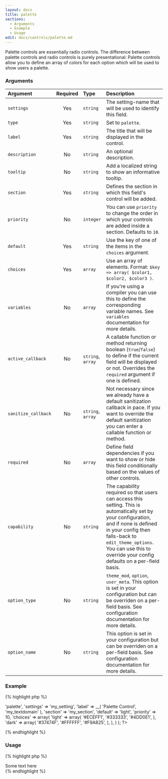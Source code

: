 ```yaml
---
layout: docs
title: palette
sections:
  - Arguments
  - Example
  - Usage
edit: docs/controls/palette.md
---
```


Palette controls are essentially radio controls. The difference between palette controls and radio controls is purely presentational: Palette controls allow you to define an array of colors for each option which will be used to show users a palette.

### Arguments

Argument            | Required | Type              | Description
:------------------ | :------: | :---------------- | :----------
`settings`          | Yes      | `string`          | The setting-name that will be used to identify this field.
`type`              | Yes      | `string`          | Set to `palette`.
`label`             | Yes      | `string`          | The title that will be displayed in the control.
`description`       | No       | `string`          | An optional description.
`tooltip`           | No       | `string`          | Add a localized string to show an informative tooltip.
`section`           | Yes      | `string`          | Defines the section in which this field's control will be added.
`priority`          | No       | `integer`         | You can use `priority` to change the order in which your controls are added inside a section. Defaults to `10`.
`default`           | Yes      | `string`          | Use the key of one of the items in the `choices` argument.
`choices`           | Yes      | `array`           | Use an array of elements. Format: `$key => array( $color1, $color2, $color3 )`.
`variables`         | No       | `array`           | If you're using a compiler you can use this to define the corresponding variable names. See `variables` documentation for more details.
`active_callback`   | No       | `string`, `array` | A callable function or method returning boolean (`true`/`false`) to define if the current field will be displayed or not. Overrides the `required` argument if one is defined.
`sanitize_callback` | No       | `string`, `array` | Not necessary since we already have a default sanitization callback in pace. If you want to override the default sanitization you can enter a callable function or method.
`required`          | No       | `array`           | Define field dependencies if you want to show or hide this field conditionally based on the values of other controls.
`capability`        | No       | `string`          | The capability required so that users can access this setting. This is automatically set by your configuration, and if none is defined in your config then falls-back to `edit_theme_options`. You can use this to override your config defaults on a per-field basis.
`option_type`       | No       | `string`          | `theme_mod`, `option`, `user_meta`. This option is set in your configuration but can be overriden on a per-field basis. See configuration documentation for more details.
`option_name`       | No       | `string`          | This option is set in your configuration but can be overriden on a per-field basis. See configuration documentation for more details.

### Example

{% highlight php %}
<?php
Kirki::add_field( 'my_config', array(
	'type'        => 'palette',
	'settings'    => 'my_setting',
	'label'       => __( 'Palette Control', 'my_textdomain' ),
	'section'     => 'my_section',
	'default'     => 'light',
	'priority'    => 10,
	'choices'     => array(
		'light' => array(
			'#ECEFF1',
			'#333333',
			'#4DD0E1',
		),
		'dark' => array(
			'#37474F',
			'#FFFFFF',
			'#F9A825',
		),
	),
) );
?>
{% endhighlight %}

### Usage

{% highlight php %}
<?php
$saved_palette = get_theme_mod( 'my_setting', 'light' );
if ( 'light' == $saved_palette ) {
	$background   = '#ECEFF1';
	$text_color   = '#333333';
	$border_color = '#4DD0E1';
} else if ( 'dark' == $saved_palette ) {
	$background   = '#37474F';
	$text_color   = '#FFFFFF';
	$border_color = '#F9A825';
}
$styles = "background-color:{$background}; color:{$text_color}; border-color:{$border_color};";
?>
<div style="<?php echo $styles; ?>">
	Some text here
</div>
{% endhighlight %}
